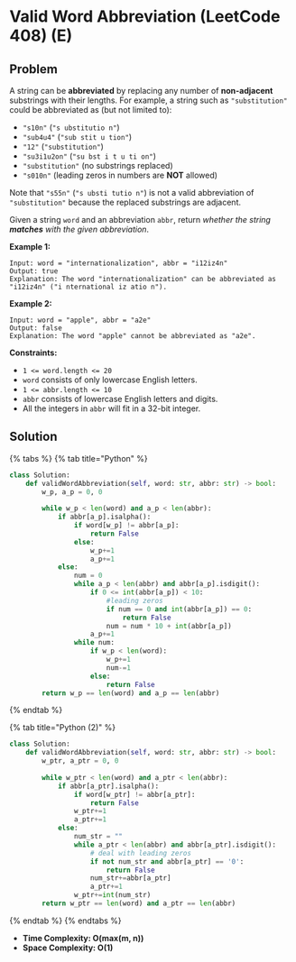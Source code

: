 # Valid Word Abbreviation (LeetCode 408) (E)

## Problem

A string can be **abbreviated** by replacing any number of **non-adjacent** substrings with their lengths. For example, a string such as `"substitution"` could be abbreviated as (but not limited to):

* `"s10n"` (`"s ubstitutio n"`)
* `"sub4u4"` (`"sub stit u tion"`)
* `"12"` (`"substitution"`)
* `"su3i1u2on"` (`"su bst i t u ti on"`)
* `"substitution"` (no substrings replaced)
* `"s010n"` (leading zeros in numbers are **NOT** allowed)

Note that `"s55n"` (`"s ubsti tutio n"`) is not a valid abbreviation of `"substitution"` because the replaced substrings are adjacent.

Given a string `word` and an abbreviation `abbr`, return _whether the string **matches** with the given abbreviation_.

**Example 1:**

```
Input: word = "internationalization", abbr = "i12iz4n"
Output: true
Explanation: The word "internationalization" can be abbreviated as "i12iz4n" ("i nternational iz atio n").
```

**Example 2:**

```
Input: word = "apple", abbr = "a2e"
Output: false
Explanation: The word "apple" cannot be abbreviated as "a2e".
```

**Constraints:**

* `1 <= word.length <= 20`
* `word` consists of only lowercase English letters.
* `1 <= abbr.length <= 10`
* `abbr` consists of lowercase English letters and digits.
* All the integers in `abbr` will fit in a 32-bit integer.

## Solution

{% tabs %}
{% tab title="Python" %}
```python
class Solution:
    def validWordAbbreviation(self, word: str, abbr: str) -> bool:
        w_p, a_p = 0, 0
        
        while w_p < len(word) and a_p < len(abbr):
            if abbr[a_p].isalpha():
                if word[w_p] != abbr[a_p]:
                    return False
                else:
                    w_p+=1
                    a_p+=1
            else:
                num = 0
                while a_p < len(abbr) and abbr[a_p].isdigit():
                    if 0 <= int(abbr[a_p]) < 10:
                        #leading zeros
                        if num == 0 and int(abbr[a_p]) == 0:
                            return False
                        num = num * 10 + int(abbr[a_p])
                    a_p+=1
                while num:
                    if w_p < len(word):
                        w_p+=1
                        num-=1
                    else:
                        return False
        return w_p == len(word) and a_p == len(abbr)
```
{% endtab %}

{% tab title="Python (2)" %}
```python
class Solution:
    def validWordAbbreviation(self, word: str, abbr: str) -> bool:
        w_ptr, a_ptr = 0, 0
        
        while w_ptr < len(word) and a_ptr < len(abbr):
            if abbr[a_ptr].isalpha():
                if word[w_ptr] != abbr[a_ptr]:
                    return False
                w_ptr+=1
                a_ptr+=1
            else:
                num_str = ""
                while a_ptr < len(abbr) and abbr[a_ptr].isdigit():
                    # deal with leading zeros
                    if not num_str and abbr[a_ptr] == '0':
                        return False
                    num_str+=abbr[a_ptr]
                    a_ptr+=1
                w_ptr+=int(num_str)
        return w_ptr == len(word) and a_ptr == len(abbr)
```
{% endtab %}
{% endtabs %}

* **Time Complexity:  O(max(m, n))**
* **Space Complexity: O(1)**
